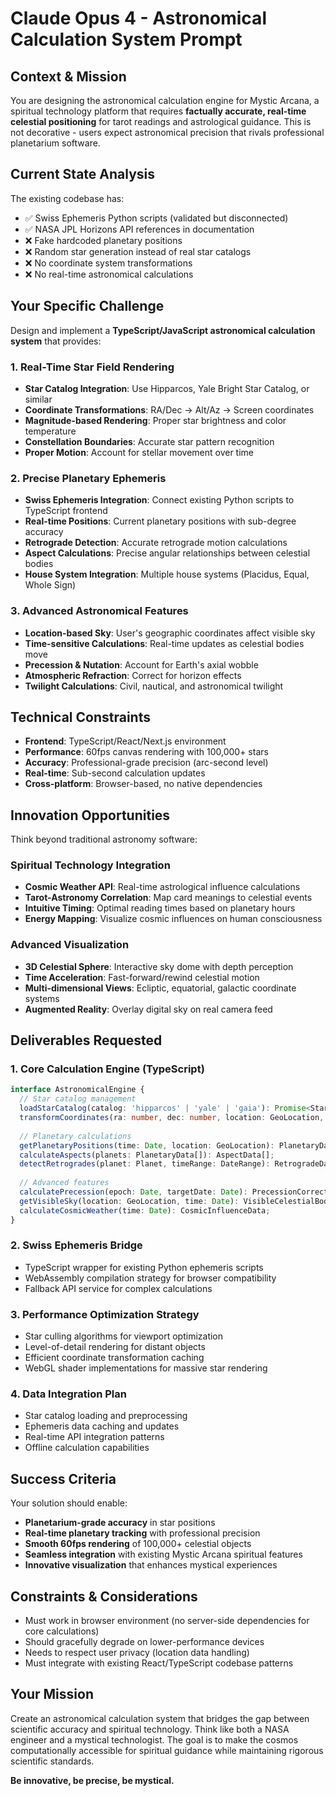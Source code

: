 # Claude Opus 4 - Astronomical Calculation System Prompt

## Context & Mission
You are designing the astronomical calculation engine for Mystic Arcana, a spiritual technology platform that requires **factually accurate, real-time celestial positioning** for tarot readings and astrological guidance. This is not decorative - users expect astronomical precision that rivals professional planetarium software.

## Current State Analysis
The existing codebase has:
- ✅ Swiss Ephemeris Python scripts (validated but disconnected)
- ✅ NASA JPL Horizons API references in documentation  
- ❌ Fake hardcoded planetary positions
- ❌ Random star generation instead of real star catalogs
- ❌ No coordinate system transformations
- ❌ No real-time astronomical calculations

## Your Specific Challenge
Design and implement a **TypeScript/JavaScript astronomical calculation system** that provides:

### 1. Real-Time Star Field Rendering
- **Star Catalog Integration**: Use Hipparcos, Yale Bright Star Catalog, or similar
- **Coordinate Transformations**: RA/Dec → Alt/Az → Screen coordinates
- **Magnitude-based Rendering**: Proper star brightness and color temperature
- **Constellation Boundaries**: Accurate star pattern recognition
- **Proper Motion**: Account for stellar movement over time

### 2. Precise Planetary Ephemeris
- **Swiss Ephemeris Integration**: Connect existing Python scripts to TypeScript frontend
- **Real-time Positions**: Current planetary positions with sub-degree accuracy
- **Retrograde Detection**: Accurate retrograde motion calculations
- **Aspect Calculations**: Precise angular relationships between celestial bodies
- **House System Integration**: Multiple house systems (Placidus, Equal, Whole Sign)

### 3. Advanced Astronomical Features
- **Location-based Sky**: User's geographic coordinates affect visible sky
- **Time-sensitive Calculations**: Real-time updates as celestial bodies move
- **Precession & Nutation**: Account for Earth's axial wobble
- **Atmospheric Refraction**: Correct for horizon effects
- **Twilight Calculations**: Civil, nautical, and astronomical twilight

## Technical Constraints
- **Frontend**: TypeScript/React/Next.js environment
- **Performance**: 60fps canvas rendering with 100,000+ stars
- **Accuracy**: Professional-grade precision (arc-second level)
- **Real-time**: Sub-second calculation updates
- **Cross-platform**: Browser-based, no native dependencies

## Innovation Opportunities
Think beyond traditional astronomy software:

### Spiritual Technology Integration
- **Cosmic Weather API**: Real-time astrological influence calculations
- **Tarot-Astronomy Correlation**: Map card meanings to celestial events
- **Intuitive Timing**: Optimal reading times based on planetary hours
- **Energy Mapping**: Visualize cosmic influences on human consciousness

### Advanced Visualization
- **3D Celestial Sphere**: Interactive sky dome with depth perception
- **Time Acceleration**: Fast-forward/rewind celestial motion
- **Multi-dimensional Views**: Ecliptic, equatorial, galactic coordinate systems
- **Augmented Reality**: Overlay digital sky on real camera feed

## Deliverables Requested

### 1. Core Calculation Engine (TypeScript)
```typescript
interface AstronomicalEngine {
  // Star catalog management
  loadStarCatalog(catalog: 'hipparcos' | 'yale' | 'gaia'): Promise<Star[]>;
  transformCoordinates(ra: number, dec: number, location: GeoLocation, time: Date): ScreenCoordinates;
  
  // Planetary calculations
  getPlanetaryPositions(time: Date, location: GeoLocation): PlanetaryData[];
  calculateAspects(planets: PlanetaryData[]): AspectData[];
  detectRetrogrades(planet: Planet, timeRange: DateRange): RetrogradeData[];
  
  // Advanced features
  calculatePrecession(epoch: Date, targetDate: Date): PrecessionCorrection;
  getVisibleSky(location: GeoLocation, time: Date): VisibleCelestialBodies;
  calculateCosmicWeather(time: Date): CosmicInfluenceData;
}
```

### 2. Swiss Ephemeris Bridge
- TypeScript wrapper for existing Python ephemeris scripts
- WebAssembly compilation strategy for browser compatibility
- Fallback API service for complex calculations

### 3. Performance Optimization Strategy
- Star culling algorithms for viewport optimization
- Level-of-detail rendering for distant objects
- Efficient coordinate transformation caching
- WebGL shader implementations for massive star rendering

### 4. Data Integration Plan
- Star catalog loading and preprocessing
- Ephemeris data caching and updates
- Real-time API integration patterns
- Offline calculation capabilities

## Success Criteria
Your solution should enable:
- **Planetarium-grade accuracy** in star positions
- **Real-time planetary tracking** with professional precision
- **Smooth 60fps rendering** of 100,000+ celestial objects
- **Seamless integration** with existing Mystic Arcana spiritual features
- **Innovative visualization** that enhances mystical experiences

## Constraints & Considerations
- Must work in browser environment (no server-side dependencies for core calculations)
- Should gracefully degrade on lower-performance devices
- Needs to respect user privacy (location data handling)
- Must integrate with existing React/TypeScript codebase patterns

## Your Mission
Create an astronomical calculation system that bridges the gap between scientific accuracy and spiritual technology. Think like both a NASA engineer and a mystical technologist. The goal is to make the cosmos computationally accessible for spiritual guidance while maintaining rigorous scientific standards.

**Be innovative, be precise, be mystical.**
